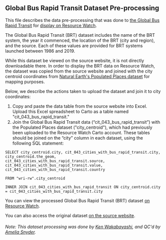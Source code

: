 ## Global Bus Rapid Transit Dataset Pre-processing
This file describes the data pre-processing that was done to [the Global Bus Rapid Transit](https://brtdata.org/indicators/systems/year_system_commenced) for [display on Resource Watch](https://resourcewatch.org/data/explore/Cities-with-Bus-Rapid-Transit).

The Global Bus Rapid Transit (BRT) dataset includes the name of the BRT system, the year it commenced, the location of the BRT (city and region), and the source. Each of these values are provided for BRT systems launched between 1986 and 2019. 

While this dataset be viewed on the source website, it is not directly downloadable there. In order to display the BRT data on Resource Watch, the dataset was copied from the source website and joined with the city centroid coordinates from [Natural Earth's Populated Places dataset](https://www.naturalearthdata.com/downloads/110m-cultural-vectors/110m-populated-places/) for mapping purposes. 

Below, we describe the actions taken to upload the dataset and join it to city coordinates:
1. Copy and paste the data table from the source website into Excel. Upload this Excel spreadsheet to Carto as a table named "cit_043_bus_rapid_transit."
2. Join the Global Bus Rapid Transit data (“cit_043_bus_rapid_transit”) with the Populated Places dataset ("city_centroid"), which had previously been uploaded to the Resource Watch Carto account. These tables should be joined on the “city” column in each dataset, using the following SQL statement:
```
SELECT city_centroid.city, cit_043_cities_with_bus_rapid_transit.city, city_centroid.the_geom, 
cit_043_cities_with_bus_rapid_transit.source, cit_043_cities_with_bus_rapid_transit.value, 
cit_043_cities_with_bus_rapid_transit.country

FROM "wri-rw".city_centroid

INNER JOIN cit_043_cities_with_bus_rapid_transit ON city_centroid.city = cit_043_cities_with_bus_rapid_transit.city
```
You can view the processed Global Bus Rapid Transit (BRT) dataset [on Resource Watch](https://resourcewatch.org/data/explore/Cities-with-Bus-Rapid-Transit).

You can also access the original dataset [on the source website](https://brtdata.org/indicators/systems/year_system_commenced).

###### Note: This dataset processing was done by [Ken Wakabayashi](https://www.wri.org/profile/ken-wakabayashi), and QC'd by [Amelia Snyder](https://www.wri.org/profile/amelia-snyder).
